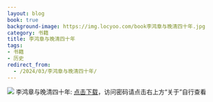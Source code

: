 ```yaml
---
layout: blog
book: true
background-image: https://img.locyoo.com/book李鸿章与晚清四十年.jpg
category: 书籍
title: 李鸿章与晚清四十年
tags:
- 书籍
- 历史
redirect_from:
  - /2024/03/李鸿章与晚清四十年/
---
```

![](https://img.locyoo.com/book李鸿章与晚清四十年.jpg)
李鸿章与晚清四十年: <a name = "ref1" href="https://url18.ctfile.com/f/50983618-1418306564-d900c4?p=3619">点击下载</a>，访问密码请点击右上方“关于”自行查看